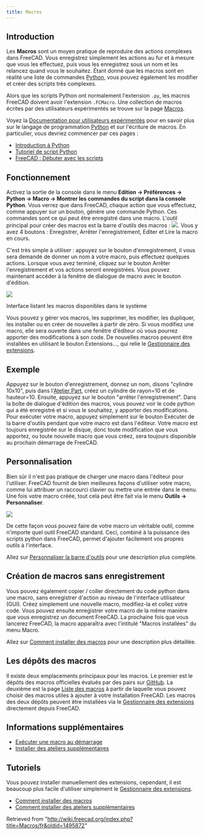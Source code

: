 ```yaml
---
title: Macros
---
```

## Introduction

Les **Macros** sont un moyen pratique de reproduire des actions complexes dans FreeCAD. Vous enregistrez simplement les actions au fur et à mesure que vous les effectuez, puis vous les enregistrez sous un nom et les relancez quand vous le souhaitez. Étant donné que les macros sont en réalité une liste de commandes [Python](/Python/fr "Python/fr"), vous pouvez également les modifier et créer des scripts très complexes.

Alors que les scripts Python ont normalement l'extension `.py`, les macros FreeCAD doivent avoir l'extension `.FCMacro`. Une collection de macros écrites par des utilisateurs expérimentés se trouve sur la page [Macros](/Macros_recipes/fr "Macros recipes/fr").

Voyez la [Documentation pour utilisateurs expérimentés](/Power_users_hub/fr "Power users hub/fr") pour en savoir plus sur le langage de programmation [Python](/Python/fr "Python/fr") et sur l'écriture de macros. En particulier, vous devriez commencer par ces pages :

* [Introduction à Python](/Introduction_to_Python/fr "Introduction to Python/fr")
* [Tutoriel de script Python](/Python_scripting_tutorial/fr "Python scripting tutorial/fr")
* [FreeCAD : Débuter avec les scripts](/FreeCAD_Scripting_Basics/fr "FreeCAD Scripting Basics/fr")

## Fonctionnement

Activez la sortie de la console dans le menu **Edition → Préférences → Python → Macro → Montrer les commandes du script dans la console Python**. Vous verrez que dans FreeCAD, chaque action que vous effectuez, comme appuyer sur un bouton, génère une commande Python. Ces commandes sont ce qui peut être enregistré dans une macro. L'outil principal pour créer des macros est la barre d'outils des macros : ![](/images/Macros_toolbar.jpg). Vous y avez 4 boutons : Enregistrer, Arrêter l'enregistrement, Editer et Lire la macro en cours.

C'est très simple à utiliser : appuyez sur le bouton d'enregistrement, il vous sera demandé de donner un nom à votre macro, puis effectuez quelques actions. Lorsque vous avez terminé, cliquez sur le bouton Arrêter l'enregistrement et vos actions seront enregistrées. Vous pouvez maintenant accéder à la fenêtre de dialogue de macro avec le bouton d'édition.

![](/images/Macros.png)

Interface listant les macros disponibles dans le système

Vous pouvez y gérer vos macros, les supprimer, les modifier, les dupliquer, les installer ou en créer de nouvelles à partir de zéro. Si vous modifiez une macro, elle sera ouverte dans une fenêtre d'éditeur où vous pourrez apporter des modifications à son code. De nouvelles macros peuvent être installées en utilisant le bouton Extensions..., qui relie le [Gestionnaire des extensions](/Std_AddonMgr/fr "Std AddonMgr/fr").

## Exemple

Appuyez sur le bouton d'enregistrement, donnez un nom, disons "cylindre 10x10", puis dans l'[Atelier Part](/Part_Workbench/fr "Part Workbench/fr"), créez un cylindre de rayon=10 et de hauteur=10. Ensuite, appuyez sur le bouton "arrêter l'enregistrement". Dans la boîte de dialogue d'édition des macros, vous pouvez voir le code python qui a été enregistré et si vous le souhaitez, y apporter des modifications. Pour exécuter votre macro, appuyez simplement sur le bouton Exécuter de la barre d'outils pendant que votre macro est dans l'éditeur. Votre macro est toujours enregistrée sur le disque, donc toute modification que vous apportez, ou toute nouvelle macro que vous créez, sera toujours disponible au prochain démarrage de FreeCAD.

## Personnalisation

Bien sûr il n'est pas pratique de charger une macro dans l'éditeur pour l'utiliser. FreeCAD fournit de bien meilleures façons d'utiliser votre macro, comme lui attribuer un raccourci clavier ou mettre une entrée dans le menu. Une fois votre macro créée, tout cela peut être fait via le menu **Outils → Personnaliser**.

![](/images/Macros_config.jpg)

De cette façon vous pouvez faire de votre macro un véritable outil, comme n'importe quel outil FreeCAD standard. Ceci, combiné à la puissance des scripts python dans FreeCAD, permet d'ajouter facilement vos propres outils à l'interface.

Allez sur [Personnaliser la barre d'outils](/Customize_Toolbars/fr "Customize Toolbars/fr") pour une description plus complète.

## Création de macros sans enregistrement

Vous pouvez également copier / coller directement du code python dans une macro, sans enregistrer d'action au niveau de l'interface utilisateur (GUI). Créez simplement une nouvelle macro, modifiez-la et collez votre code. Vous pouvez ensuite enregistrer votre macro de la même manière que vous enregistrez un document FreeCAD. La prochaine fois que vous lancerez FreeCAD, la macro apparaîtra avec l'intitulé "Macros installées" du menu Macro.

Allez sur [Comment installer des macros](/How_to_install_macros/fr "How to install macros/fr") pour une description plus détaillée.

## Les dépôts des macros

Il existe deux emplacements principaux pour les macros. Le premier est le dépôts des macros officielles évalués par des pairs sur [GitHub](https://github.com/FreeCAD/FreeCAD-macros). La deuxième est la page [Liste des macros](/Macros_recipes/fr "Macros recipes/fr") à partir de laquelle vous pouvez choisir des macros utiles à ajouter à votre installation FreeCAD. Les macros des deux dépôts peuvent être installées via le [Gestionnaire des extensions](/Std_AddonMgr/fr "Std AddonMgr/fr") directement depuis FreeCAD.

## Informations supplémentaires

* [Exécuter une macro au démarrage](/Macro_at_Startup/fr "Macro at Startup/fr")
* [Installer des ateliers supplémentaires](/Installing_more_workbenches/fr "Installing more workbenches/fr")

## Tutoriels

Vous pouvez installer manuellement des extensions, cependant, il est beaucoup plus facile d'utiliser simplement le [Gestionnaire des extensions](/Std_AddonMgr/fr "Std AddonMgr/fr").

* [Comment installer des macros](/How_to_install_macros/fr "How to install macros/fr")
* [Comment installer des ateliers supplémentaires](/How_to_install_additional_workbenches/fr "How to install additional workbenches/fr")

Retrieved from "<http://wiki.freecad.org/index.php?title=Macros/fr&oldid=1495872>"